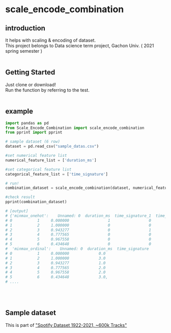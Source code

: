 # scale_encode_combination

## introduction
It helps with scaling &amp; encoding of dataset. </br>
This project belongs to Data science term project, Gachon Univ. ( 2021 spring semester )
<br><br>

## Getting Started
Just clone or download! </br>
Run the function by referring to the test.
<br><br>


## example
```python
import pandas as pd
from Scale_Encode_Combination import scale_encode_combination
from pprint import pprint

# sample dataset (6 row)
dataset = pd.read_csv("sample_datas.csv")

#set numerical feature list
numerical_feature_list = ['duration_ms']

#set categorical feature list
categorical_feature_list = ['time_signature']

# run!
combination_dataset = scale_encode_combination(dataset, numerical_feature_list, categorical_feature_list)

#check result
pprint(combination_dataset)

# [output]
# {'minmax_onehot':    Unnamed: 0  duration_ms  time_signature_1  time_signature_3  time_signature_4  time_signature_5
# 0           1     0.000000                 1                 0                 0                 0
# 1           2     1.000000                 0                 0                 0                 1
# 2           3     0.943277                 0                 1                 0                 0
# 3           4     0.777565                 0                 0                 1                 0
# 4           5     0.967558                 0                 0                 1                 0
# 5           6     0.434648                 0                 0                 0                 1,
#  'minmax_ordinal':    Unnamed: 0  duration_ms  time_signature
# 0           1     0.000000             0.0
# 1           2     1.000000             3.0
# 2           3     0.943277             1.0
# 3           4     0.777565             2.0
# 4           5     0.967558             2.0
# 5           6     0.434648             3.0,
# ....
```
<br><br>

## Sample dataset
This is part of ["Spotify Dataset 1922-2021, ~600k Tracks"](https://www.kaggle.com/yamaerenay/spotify-dataset-19212020-160k-tracks)


